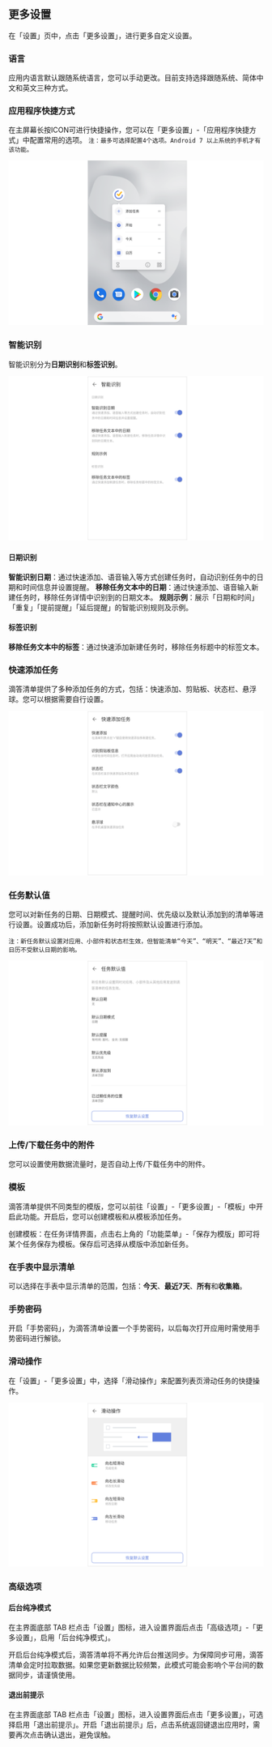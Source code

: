 ## 更多设置

在「设置」页中，点击「更多设置」，进行更多自定义设置。


### 语言

应用内语言默认跟随系统语言，您可以手动更改。目前支持选择跟随系统、简体中文和英文三种方式。

### 应用程序快捷方式

在主屏幕长按ICON可进行快捷操作，您可以在「更多设置」-「应用程序快捷方式」中配置常用的选项。
`注：最多可选择配置4个选项。Android 7 以上系统的手机才有该功能。`

![](../../images/android/3.png)

### 智能识别

智能识别分为**日期识别**和**标签识别**。

![](../../images/android/4.png)

#### 日期识别

**智能识别日期**：通过快速添加、语音输入等方式创建任务时，自动识别任务中的日期和时间信息并设置提醒。
**移除任务文本中的日期**：通过快速添加、语音输入新建任务时，移除任务详情中识别到的日期文本。
**规则示例**：展示「日期和时间」「重复」「提前提醒」「延后提醒」的智能识别规则及示例。

#### 标签识别

**移除任务文本中的标签**：通过快速添加新建任务时，移除任务标题中的标签文本。


### 快速添加任务

滴答清单提供了多种添加任务的方式，包括：快速添加、剪贴板、状态栏、悬浮球。您可以根据需要自行设置。

![](../../images/android/5.png)

### 任务默认值

您可以对新任务的日期、日期模式、提醒时间、优先级以及默认添加到的清单等进行设置。设置成功后，添加新任务时将按照默认设置进行添加。

`注：新任务默认设置对应用、小部件和状态栏生效，但智能清单“今天”、“明天”、“最近7天”和日历不受默认日期的影响。`

![](../../images/android/6.png)

### 上传/下载任务中的附件

您可以设置使用数据流量时，是否自动上传/下载任务中的附件。

### 模板

滴答清单提供不同类型的模版，您可以前往「设置」-「更多设置」-「模板」中开启此功能。开启后，您可以创建模板和从模板添加任务。

创建模板：在任务详情界面，点击右上角的「功能菜单」-「保存为模版」即可将某个任务保存为模板。保存后可选择从模版中添加新任务。

### 在手表中显示清单

可以选择在手表中显示清单的范围，包括：**今天**、**最近7天**、**所有**和**收集箱**。


### 手势密码
开启「手势密码」，为滴答清单设置一个手势密码，以后每次打开应用时需使用手势密码进行解锁。

### 滑动操作

在「设置」-「更多设置」中，选择「滑动操作」来配置列表页滑动任务的快捷操作。

![](../../images/android/7.png)

### 高级选项

#### 后台纯净模式

在主界面底部 TAB 栏点击「设置」图标，进入设置界面后点击「高级选项」-「更多设置」，启用「后台纯净模式」。

开启后台纯净模式后，滴答清单将不再允许后台推送同步。为保障同步可用，滴答清单会定时拉取数据。如果您更新数据比较频繁，此模式可能会影响个平台间的数据同步，请谨慎使用。

#### 退出前提示

在主界面底部 TAB 栏点击「设置」图标，进入设置界面后点击「更多设置」，可选择启用「退出前提示」。开启「退出前提示」后，点击系统返回键退出应用时，需要再次点击确认退出，避免误触。 


